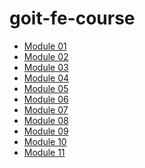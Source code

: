 # goit-fe-course

<ul>
  <li><a href="https://dchuchukalo.github.io/goit-fe-course/html-css/module-1">Module 01</a></li>
  <li><a href="https://dchuchukalo.github.io/goit-fe-course/html-css/module-2">Module 02</a></li>
  <li><a href="https://dchuchukalo.github.io/goit-fe-course/html-css/module-3">Module 03</a></li>
  <li><a href="https://dchuchukalo.github.io/goit-fe-course/html-css/module-4">Module 04</a></li>
  <li><a href="https://dchuchukalo.github.io/goit-fe-course/html-css/module-5">Module 05</a></li>
  <li><a href="https://dchuchukalo.github.io/goit-fe-course/html-css/module-6">Module 06</a></li>
  <li><a href="https://dchuchukalo.github.io/goit-fe-course/html-css/module-7">Module 07</a></li>
  <li><a href="https://dchuchukalo.github.io/goit-fe-course/html-css/module-8">Module 08</a></li>
  <li><a href="https://dchuchukalo.github.io/goit-fe-course/html-css/module-9">Module 09</a></li>
  <li><a href="https://dchuchukalo.github.io/goit-fe-course/html-css/module-10">Module 10</a></li>
  <li><a href="https://dchuchukalo.github.io/goit-fe-course/html-css/module-11/build/">Module 11</a></li>
 </ul>
